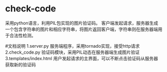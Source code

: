 # check-code
采用python语言，利用PIL包实现的图片验证码。
客户端发起请求，服务器生成一个包含字符串的图片和相应字符串，将图片返回客户端，字符串则在服务器端用于合法性检测。

#文档说明
1.server.py   服务端程序，采用tornado实现，接受http请求
2.check_code.py   验证码模块，采用PIL动态在服务器端生成图片验证   
3.templates/index.html   用户发起请求的主界面，可以不断点击验证码从服务器获取新的验证码
